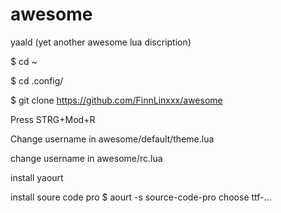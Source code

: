 # awesome
yaald (yet another awesome lua discription)


$ cd ~

$ cd .config/

$ git clone https://github.com/FinnLinxxx/awesome


Press STRG+Mod+R

Change username in awesome/default/theme.lua

change username in awesome/rc.lua

install yaourt

install soure code pro
$ aourt -s source-code-pro
choose ttf-...
